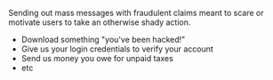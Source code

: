 Sending out mass messages with fraudulent claims meant to scare or motivate users to take an otherwise shady action.
- Download something "you've been hacked!"
- Give us your login credentials to verify your account
- Send us money you owe for unpaid taxes
- etc